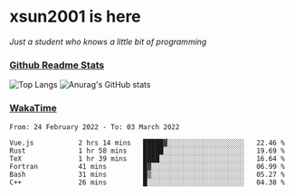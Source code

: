 # xsun2001 is here

*Just a student who knows a little bit of programming*

### [Github Readme Stats](https://github.com/anuraghazra/github-readme-stats)

![Top Langs](https://github-readme-stats.vercel.app/api/top-langs/?username=xsun2001&layout=compact&theme=radical) ![Anurag's GitHub stats](https://github-readme-stats.vercel.app/api?username=xsun2001&show_icons=true&theme=radical)

### [WakaTime](https://wakatime.com)

<!--START_SECTION:waka-->

```text
From: 24 February 2022 - To: 03 March 2022

Vue.js           2 hrs 14 mins   █████▓░░░░░░░░░░░░░░░░░░░   22.46 %
Rust             1 hr 58 mins    █████░░░░░░░░░░░░░░░░░░░░   19.69 %
TeX              1 hr 39 mins    ████░░░░░░░░░░░░░░░░░░░░░   16.64 %
Fortran          41 mins         █▓░░░░░░░░░░░░░░░░░░░░░░░   06.99 %
Bash             31 mins         █▒░░░░░░░░░░░░░░░░░░░░░░░   05.27 %
C++              26 mins         █░░░░░░░░░░░░░░░░░░░░░░░░   04.38 %
```

<!--END_SECTION:waka-->

